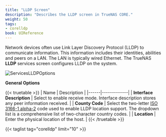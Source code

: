 ```yaml
---
title: "LLDP Screen"
description: "Describes the LLDP screen in TrueNAS CORE."
weight: 50
tags:
- corelldp
book: UIReference
---
```


Network devices often use Link Layer Discovery Protocol (LLDP) to communicate information. This information includes their identities, abilities and peers on a LAN. The LAN is typically wired Ethernet. The TrueNAS **LLDP** services screen configures LLDP on the system.

![ServicesLLDPOptions](/images/CORE/Services/ServicesLLDPOptions.png "LLDP Service Options")

**General Options**

{{< truetable >}}
| Name | Description |
|------|-------------|
| **Interface Description** | Select to enable receive mode. Interface description stores any peer information received. |
| **County Code** | Select the two-letter [ISO 3166-1 alpha-2](https://www.iso.org/obp/ui/) code used to enable LLDP location support. The dropdown list is a comprehensive list of two-character country codes. |
| **Location** | Enter the physical location of the host. |
{{< /truetable >}}

{{< taglist tag="corelldp" limit="10" >}}
